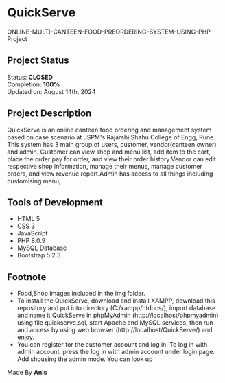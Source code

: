 # QuickServe

ONLINE-MULTI-CANTEEN-FOOD-PREORDERING-SYSTEM-USING-PHP Project

## Project Status
Status: **CLOSED**\
Completion: **100%**\
Updated on: August 14th, 2024

## Project Description
QuickServe is an online canteen food ordering and management system based on case scenario at JSPM's Rajarshi Shahu College of Engg, Pune. This system has 3 main group of users, customer, vendor(canteen owner) and admin. Customer can view shop and menu list, add item to the cart, place the order pay for order, and view their order history.Vendor can edit respective shop information, manage their menus, manage customer orders, and view revenue report.Admin has access to all things including customising menu, 



## Tools of Development
- HTML 5
- CSS 3
- JavaScript
- PHP 8.0.9
- MySQL Database
- Bootstrap 5.2.3


## Footnote
- Food,Shop images included in the img folder.
- To install the QuickServe, download and install XAMPP, download this repository and put into directory (C:/xampp/htdocs/), import database and name it QuickServe in phpMyAdmin (http://localhost/phpmyadmin) using file quickserve.sql, start Apache and MySQL services, then run and access by using web browser (http://localhost/QuickServe/) and enjoy.
- You can register for the customer account and log in. To log in with admin account, press the log in with admin account under login page. Add shousing the admin mode. You can look up 

Made By **Anis**
